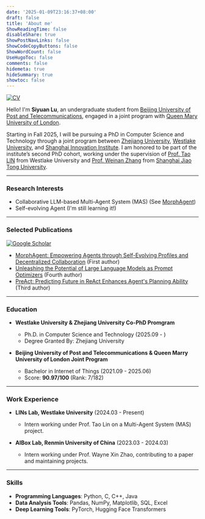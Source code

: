 ```yaml
---
date: '2025-01-09T23:16:37+08:00'
draft: false
title: 'About me'
ShowReadingTime: false
disableShare: true
ShowPostNavLinks: false
ShowCodeCopyButtons: false
ShowWordCount: false
UseHugoToc: false
comments: false
hidemeta: true
hideSummary: true
showtoc: false
---
```


[![CV](https://img.shields.io/badge/CV-Download-blue)](/pdf/cv.pdf)

Hello! I'm **Siyuan Lu**, an undergraduate student from [Beijing University of Post and Telecommunications](https://www.bupt.edu.cn/), engaged in a joint program with [Queen Mary University of London](https://www.qmul.ac.uk/). 

Starting in Fall 2025, I will be pursuing a PhD in Computer Science and Technology through a joint program between [Zhejiang University](https://www.zju.edu.cn/english/), [Westlake University](https://en.westlake.edu.cn), and [Shanghai Innovation Institute](https://admissions.sii.edu.cn/). I am honored to be part of the institute’s second PhD cohort, working under the supervision of [Prof. Tao LIN](https://tlin-taolin.github.io) from Westlake University and [Prof. Weinan Zhang](https://wnzhang.net/) from [Shanghai Jiao Tong University](https://en.sjtu.edu.cn/).

---

### Research Interests

- Collaborative LLM-based Multi-Agent System (MAS) (See [MorphAgent](https://arxiv.org/abs/2410.15048))
- Self-evolving Agent (I'm still learning it!)

---

### Selected Publications

[![Google Scholar](https://img.shields.io/badge/Google%20Scholar-Profile-blue?logo=googlescholar)](https://scholar.google.com/citations?user=nnBAokkAAAAJ&hl=en)

* [MorphAgent: Empowering Agents through Self-Evolving Profiles and Decentralized Collaboration](https://arxiv.org/abs/2410.15048) (First author)
* [Unleashing the Potential of Large Language Models as Prompt Optimizers](https://arxiv.org/abs/2402.17564) (Fourth author)
* [PreAct: Predicting Future in ReAct Enhances Agent's Planning Ability](https://arxiv.org/abs/2402.11534) (Third author)

---

### Education

- **Westlake University & Zhejiang University Co-PhD Promgram**
  - Ph.D. in Computer Science and Technology (2025.09 - )
  - Degree Granted By: Zhejiang University

- **Beijing University of Post and Telecommunications & Queen Marry University of London Joint Program**
  - Bachelor in Internet of Things (2021.09 - 2025.06)
  - Score: **90.97/100** (Rank: 7/182) 

---

### Work Experience

- **LINs Lab, Westlake University** (2024.03 - Present)
  - Intern working under Prof. Tao Lin on a Multi-Agent System (MAS) project.

- **AIBox Lab, Renmin University of China** (2023.03 - 2024.03)
  - Intern working under Prof. Wayne Xin Zhao, contributing to a paper and maintaining projects.

---

### Skills

- **Programming Languages**: Python, C, C++, Java
- **Data Analysis Tools**: Pandas, NumPy, Matplotlib, SQL, Excel
- **Deep Learning Tools**: PyTorch, Hugging Face Transformers